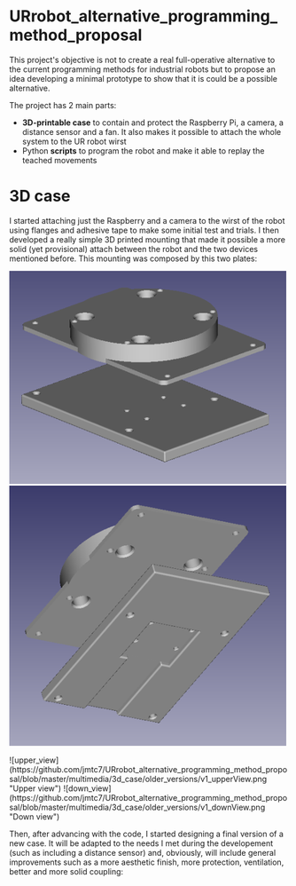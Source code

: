 # URrobot_alternative_programming_method_proposal
This project's objective is not to create a real full-operative alternative to the current programming methods for industrial robots but to propose an idea developing a minimal prototype to show that it is could be a possible alternative.

The project has 2 main parts:
* **3D-printable case** to contain and protect the Raspberry Pi, a camera, a distance sensor and a fan. It also makes it possible to attach the whole system to the UR robot wirst
* Python **scripts** to program the robot and make it able to replay the teached movements

# 3D case
I started attaching just the Raspberry and a camera to the wirst of the robot using flanges and adhesive tape to make some initial test and trials. I then developed a really simple 3D printed mounting that made it possible a more solid (yet provisional) attach between the robot and the two devices mentioned before. This mounting was composed by this two plates:
<p float="left">
  <img src="/multimedia/3d_case/older_versions/v1_upperView.png" width="500" />
  <img src="/multimedia/3d_case/older_versions/v1_downView.png" width="500" /> 
</p>
![upper_view](https://github.com/jmtc7/URrobot_alternative_programming_method_proposal/blob/master/multimedia/3d_case/older_versions/v1_upperView.png "Upper view") ![down_view](https://github.com/jmtc7/URrobot_alternative_programming_method_proposal/blob/master/multimedia/3d_case/older_versions/v1_downView.png "Down view")

Then, after advancing with the code, I started designing a final version of a new case. It will be adapted to the needs I met during the developement (such as including a distance sensor) and, obviously, will include general improvements such as a more aesthetic finish, more protection, ventilation, better and more solid coupling:

